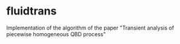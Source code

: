# fluidtrans
Implementation of the algorithm of the paper "Transient analysis of piecewise homogeneous QBD process"
